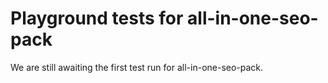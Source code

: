 # Playground tests for all-in-one-seo-pack
We are still awaiting the first test run for all-in-one-seo-pack.
